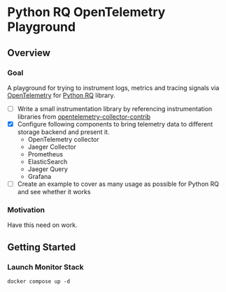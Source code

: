 # Python RQ OpenTelemetry Playground
## Overview
### Goal
A playground for trying to instrument logs, metrics and tracing signals via [OpenTelemetry](https://opentelemetry.io/) for [Python RQ](https://github.com/rq/rq) library.

- [ ] Write a small instrumentation library by referencing instrumentation libraries from [opentelemetry-collector-contrib](https://github.com/open-telemetry/opentelemetry-python-contrib/tree/main/instrumentation/opentelemetry-instrumentation-celery)
- [x] Configure following components to bring telemetry data to different storage backend and present it.
    - OpenTelemetry collector
    - Jaeger Collector
    - Prometheus
    - ElasticSearch
    - Jaeger Query
    - Grafana
- [ ] Create an example to cover as many usage as possible for Python RQ and see whether it works

### Motivation
Have this need on work.

## Getting Started
### Launch Monitor Stack
```
docker compose up -d
```
